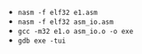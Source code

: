 - `nasm -f elf32 e1.asm`
- `nasm -f elf32 asm_io.asm`
- `gcc -m32 e1.o asm_io.o -o exe`
- `gdb exe -tui`